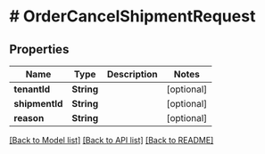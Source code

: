 # # OrderCancelShipmentRequest


## Properties 


Name | Type | Description | Notes
------------ | ------------- | ------------- | -------------
**tenantId**| **String** |   | [optional]
**shipmentId**| **String** |   | [optional]
**reason**| **String** |   | [optional]


[[Back to Model list]](../../README.md#models) [[Back to API list]](../../README.md#endpoints) [[Back to README]](../../README.md)


